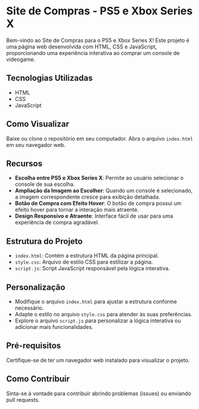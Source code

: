 # Site de Compras - PS5 e Xbox Series X

Bem-vindo ao Site de Compras para o PS5 e Xbox Series X! Este projeto é uma página web desenvolvida com HTML, CSS e JavaScript, proporcionando uma experiência interativa ao comprar um console de videogame.

## Tecnologias Utilizadas

- HTML
- CSS
- JavaScript

## Como Visualizar

Baixe ou clone o repositório em seu computador.
Abra o arquivo `index.html` em seu navegador web.

## Recursos

- **Escolha entre PS5 e Xbox Series X**: Permite ao usuário selecionar o console de sua escolha.
- **Ampliação da Imagem ao Escolher**: Quando um console é selecionado, a imagem correspondente cresce para exibição detalhada.
- **Botão de Compra com Efeito Hover**: O botão de compra possui um efeito hover para tornar a interação mais atraente.
- **Design Responsivo e Atraente**: Interface fácil de usar para uma experiência de compra agradável.

## Estrutura do Projeto

- `index.html`: Contém a estrutura HTML da página principal.
- `style.css`: Arquivo de estilo CSS para estilizar a página.
- `script.js`: Script JavaScript responsável pela lógica interativa.

## Personalização

- Modifique o arquivo `index.html` para ajustar a estrutura conforme necessário.
- Adapte o estilo no arquivo `style.css` para atender às suas preferências.
- Explore o arquivo `script.js` para personalizar a lógica interativa ou adicionar mais funcionalidades.

## Pré-requisitos

Certifique-se de ter um navegador web instalado para visualizar o projeto.

## Como Contribuir

Sinta-se à vontade para contribuir abrindo problemas (issues) ou enviando pull requests.